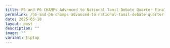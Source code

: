 ```yaml
---
title: P5 and P6 CHAMPs Advanced to National Tamil Debate Quarter Finals
permalink: /p5-and-p6-champs-advanced-to-national-tamil-debate-quarter-finals/
date: 2025-05-19
layout: post
description: ""
image: ""
variant: tiptap
---
```

